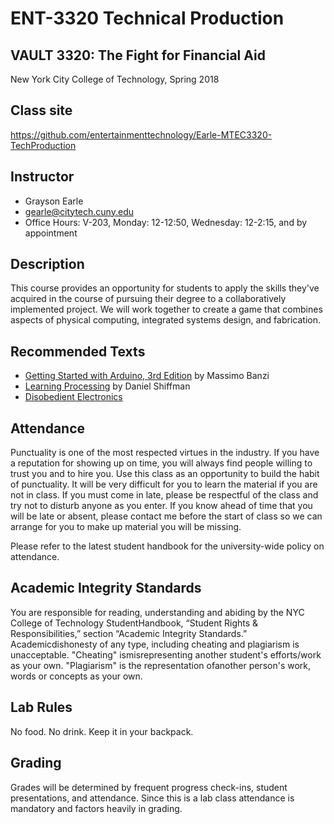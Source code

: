 # ENT-3320 Technical Production
## VAULT 3320: The Fight for Financial Aid
New York City College of Technology, Spring 2018

## Class site
https://github.com/entertainmenttechnology/Earle-MTEC3320-TechProduction

## Instructor
+ Grayson Earle
+ gearle@citytech.cuny.edu
+ Office Hours: V-203, Monday: 12-12:50, Wednesday: 12-2:15, and by appointment

## Description
This course provides an opportunity for students to apply the skills they've acquired in the course of pursuing their degree to a collaboratively implemented project. We will work together to create a game that combines aspects of physical computing, integrated systems design, and fabrication.

## Recommended Texts
+ [Getting Started with Arduino, 3rd Edition](https://www.amazon.com/Getting-Started-Arduino-Massimo-Banzi/dp/1449309879) by Massimo Banzi
+ [Learning Processing](http://learningprocessing.com/) by Daniel Shiffman
+ [Disobedient Electronics](http://www.disobedientelectronics.com/)

## Attendance
Punctuality is one of the most respected virtues in the industry. If you have a reputation for showing up on time, you will always find people willing to trust you and to hire you. Use this class as an opportunity to build the habit of punctuality. It will be very difficult for you to learn the material if you are not in class. If you must come in late, please be respectful of the class and try not to disturb anyone as you enter. If you know ahead of time that you will be late or absent, please contact me before the start of class so we can arrange for you to make up material you will be missing.

Please refer to the latest student handbook for the university-wide policy on attendance.

## Academic Integrity Standards
You are responsible for reading, understanding and abiding by the NYC College of Technology StudentHandbook, “Student Rights & Responsibilities,” section “Academic Integrity Standards.” Academicdishonesty of any type, including cheating and plagiarism is unacceptable. "Cheating" ismisrepresenting another student's efforts/work as your own. "Plagiarism" is the representation ofanother person's work, words or concepts as your own.

## Lab Rules
No food. No drink. Keep it in your backpack.

## Grading
Grades will be determined by frequent progress check-ins, student presentations, and attendance. Since this is a lab class attendance is mandatory and factors heavily in grading.